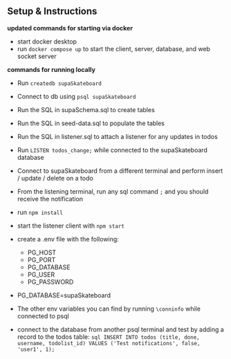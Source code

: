 ## Setup & Instructions

**updated commands for starting via docker**
- start docker desktop
- run `docker compose up` to start the client, server, database, and web socket server

**commands for running locally**

- Run `createdb supaSkateboard`
- Connect to db using `psql supaSkateboard`
- Run the SQL in supaSchema.sql to create tables
- Run the SQL in seed-data.sql to populate the tables
- Run the SQL in listener.sql to attach a listener for any updates in todos
- Run `LISTEN todos_change;` while connected to the supaSkateboard database
- Connect to supaSkateboard from a different terminal and perform insert / update / delete on a todo
- From the listening terminal, run any sql command `;` and you should receive the notification

- run `npm install`
- start the listener client with `npm start`
- create a .env file with the following:
  - PG_HOST
  - PG_PORT
  - PG_DATABASE
  - PG_USER
  - PG_PASSWORD
- PG_DATABASE=supaSkateboard
- The other env variables you can find by running `\conninfo` while connected to psql
- connect to the database from another psql terminal and test by adding a record to the todos table:
  `sql
        INSERT INTO todos (title, done, username, todolist_id) VALUES
('Test notifications', false, 'user1', 1);
    `
